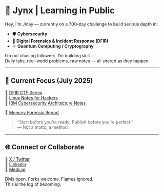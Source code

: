 # 🧠 Jynx | Learning in Public

Hey, I’m Jinay — currently on a 700-day challenge to build serious depth in:

- 🛡️ **Cybersecurity**
- 🧪 **Digital Forensics & Incident Response (DFIR)**
- ⚛️ **Quantum Computing / Cryptography**

I’m not chasing followers. I’m building skill.  
Daily labs, real-world problems, raw notes — all shared as they happen.

---

## 🧵 Current Focus (July 2025)

📂 [DFIR CTF Series](https://github.com/jynxora/dfir-ctf-lite-challenges)  
📘 [Linux Notes for Hackers](https://github.com/jynxora/Linux-Notes-for-Hackers)  
📎 [IBM Cybersecurity Architecture Notes](https://github.com/jynxora/IBM-cyber-notes)

🧪 [Memory Forensic Report](https://github.com/jynxora/Memory-Forensics)

> “Start before you’re ready. Publish before you’re perfect.”  
> — Not a motto, a method.

----------------------------------------------------------------------------------------------------

## 🌐 Connect or Collaborate

📌 [X / Twitter](https://x.com/JynxZero)  
📌 [LinkedIn](https://www.linkedin.com/in/jinay-shah-03472a372/)  
📌 [Medium](https://medium.com/@jynxora)

DMs open. Forks welcome. Flames ignored.  
This is the log of becoming.
